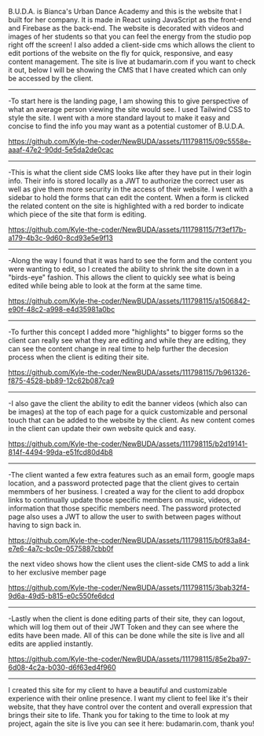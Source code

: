 B.U.D.A. is Bianca's Urban Dance Academy and this is the website that I built for her company. It is made in React using JavaScript as the front-end and Firebase as the back-end. The website is decorated with videos and images of her students so that you can feel the energy from the studio pop right off the screen! I also added a client-side cms which allows the client to edit portions of the website on the fly for quick, responsive, and easy content management. The site is live at budamarin.com if you want to check it out, below I will be showing the CMS that I have created which can only be accessed by the client.

---

-To start here is the landing page, I am showing this to give perspective of what an average person viewing the site would see. I used Tailwind CSS to style the site. I went with a more standard layout to make it easy and concise to find the info you may want as a potential customer of B.U.D.A.



https://github.com/Kyle-the-coder/NewBUDA/assets/111798115/09c5558e-aaaf-47e2-90dd-5e5da2de0cac


---

-This is what the client side CMS looks like after they have put in their login info. Their info is stored locally as a JWT to authorize the correct user as well as give them more security in the access of their website. I went with a sidebar to hold the forms that can edit the content. When a form is clicked the related content on the site is highlighted with a red border to indicate which piece of the site that form is editing.


https://github.com/Kyle-the-coder/NewBUDA/assets/111798115/7f3ef17b-a179-4b3c-9d60-8cd93e5e9f13

---

-Along the way I found that it was hard to see the form and the content you were wanting to edit, so I created the ability to shrink the site down in a "birds-eye" fashion. This allows the client to quickly see what is being edited while being able to look at the form at the same time. 



https://github.com/Kyle-the-coder/NewBUDA/assets/111798115/a1506842-e90f-48c2-a998-e4d35981a0bc

---

-To further this concept I added more "highlights" to bigger forms so the client can really see what they are editing and while they are editing, they can see the content change in real time to help further the decesion process when the client is editing their site.


https://github.com/Kyle-the-coder/NewBUDA/assets/111798115/7b961326-f875-4528-bb89-12c62b087ca9

---

-I also gave the client the ability to edit the banner videos (which also can be images) at the top of each page for a quick customizable and personal touch that can be added to the website by the client. As new content comes in the client can update their own website quick and easy.

https://github.com/Kyle-the-coder/NewBUDA/assets/111798115/b2d19141-814f-4494-99da-e51fcd80d4b8

---

-The client wanted a few extra features such as an email form, google maps location, and a password protected page that the client gives to certain memmbers of her business. I created a way for the client to add dropbox links to continually update those specific members on music, videos, or information that those specific members need. The password protected page also uses a JWT to allow the user to swith between pages without having to sign back in.


https://github.com/Kyle-the-coder/NewBUDA/assets/111798115/b0f83a84-e7e6-4a7c-bc0e-0575887cbb0f

the next video shows how the client uses the client-side CMS to add a link to her exclusive member page


https://github.com/Kyle-the-coder/NewBUDA/assets/111798115/3bab32f4-9d6a-49d5-b815-e0c550fe6dcd

---


-Lastly when the client is done editing parts of their site, they can logout, which will log them out of their JWT Token and they can see where the edits have been made. All of this can be done while the site is live and all edits are applied instantly.


https://github.com/Kyle-the-coder/NewBUDA/assets/111798115/85e2ba97-6d08-4c2a-b030-d6f63ed4f960

---

I created this site for my client to have a beautiful and customizable experience with their online presence. I want my client to feel like it's their website, that they have control over the content and overall expression that brings their site to life. Thank you for taking to the time to look at my project, again the site is live you can see it here: budamarin.com, thank you!
